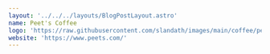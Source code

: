 ```yaml
---
layout: '../../../layouts/BlogPostLayout.astro'
name: Peet's Coffee
logo: 'https://raw.githubusercontent.com/slandath/images/main/coffee/peets-logo.png'
website: 'https://www.peets.com/'
---
```



